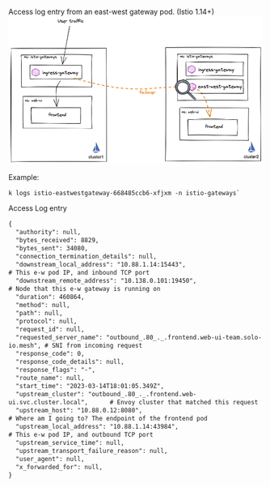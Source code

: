 

Access log entry from an east-west gateway pod. (Istio 1.14+)
![east west gateway diagram](https://github.com/solo-io/solo-cop/blob/main/tools/access-log/frontend-ew-accesslog.png?raw=true)

Example: 
```
k logs istio-eastwestgateway-668485ccb6-xfjxm -n istio-gateways`
```
Access Log entry
```
{
  "authority": null,
  "bytes_received": 8829,
  "bytes_sent": 34080,
  "connection_termination_details": null,
  "downstream_local_address": "10.88.1.14:15443",                                # This e-w pod IP, and inbound TCP port
  "downstream_remote_address": "10.138.0.101:19450",                             # Node that this e-w gateway is running on
  "duration": 460864,
  "method": null,
  "path": null,
  "protocol": null,
  "request_id": null,
  "requested_server_name": "outbound_.80_._.frontend.web-ui-team.solo-io.mesh", # SNI from incoming request
  "response_code": 0,
  "response_code_details": null,
  "response_flags": "-",
  "route_name": null,
  "start_time": "2023-03-14T18:01:05.349Z",
  "upstream_cluster": "outbound_.80_._.frontend.web-ui.svc.cluster.local",      # Envoy cluster that matched this request
  "upstream_host": "10.88.0.12:8080",                                           # Where am I going to? The endpoint of the frontend pod
  "upstream_local_address": "10.88.1.14:43984",                                 # This e-w pod IP, and outbound TCP port
  "upstream_service_time": null,
  "upstream_transport_failure_reason": null,
  "user_agent": null,
  "x_forwarded_for": null,
}
```
